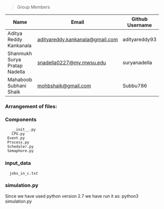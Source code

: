 >Group Members
>
| Name                           | Email                           | Github Username|
|--------------------------------|---------------------------------|----------------|
| Aditya Reddy Kankanala         | adityareddy.kankanala@gmail.com | adityareddy93  |
| Shanmukh Surya Pratap Nadella  | snadella0227@my.mwsu.edu        | suryanadella   |
| Mahaboob Subhani Shaik         | mohbshaik@gmail.com             | Subbu786       |

### Arrangement of files:

### Components   
	   __init__.py    
	   CPU.py
     Event.py
     Process.py
     Scheduler.py
     Semaphore.py
### input_data   
	  jobs_in_c.txt     
### simulation.py

Since we have used python version 2.7 we have run it as:
  python3 simulation.py
  


